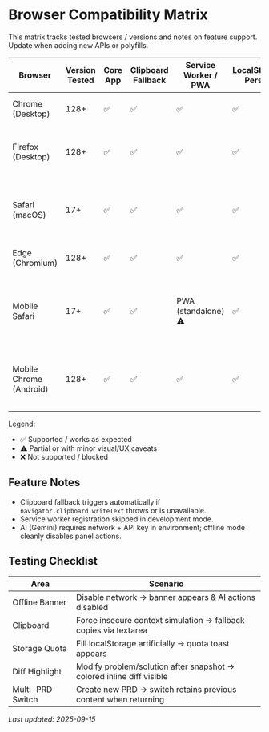 # Browser Compatibility Matrix

This matrix tracks tested browsers / versions and notes on feature support. Update when adding new APIs or polyfills.

| Browser | Version Tested | Core App | Clipboard Fallback | Service Worker / PWA | LocalStorage Persist | AI (Gemini) | Notes |
|---------|----------------|----------|--------------------|----------------------|---------------------|------------|-------|
| Chrome (Desktop) | 128+ | ✅ | ✅ | ✅ | ✅ | ✅ | Primary development target |
| Firefox (Desktop) | 128+ | ✅ | ✅ | ✅ | ✅ | ✅ | Slightly slower initial paint due to devtools source maps |
| Safari (macOS) | 17+ | ✅ | ✅ | ✅ | ✅ | ✅ | Clipboard native may prompt permission; fallback works |
| Edge (Chromium) | 128+ | ✅ | ✅ | ✅ | ✅ | ✅ | Equivalent to Chrome support |
| Mobile Safari | 17+ | ✅ | ✅ | PWA (standalone) ⚠️ | ✅ | ✅ | Install prompt differs; offline banner styling narrower |
| Mobile Chrome (Android) | 128+ | ✅ | ✅ | ✅ | ✅ | ✅ | Virtual keyboard resize affects layout (acceptable) |

Legend:
- ✅ Supported / works as expected
- ⚠️ Partial or with minor visual/UX caveats
- ❌ Not supported / blocked

## Feature Notes
- Clipboard fallback triggers automatically if `navigator.clipboard.writeText` throws or is unavailable.
- Service worker registration skipped in development mode.
- AI (Gemini) requires network + API key in environment; offline mode cleanly disables panel actions.

## Testing Checklist
| Area | Scenario |
|------|----------|
| Offline Banner | Disable network -> banner appears & AI actions disabled |
| Clipboard | Force insecure context simulation -> fallback copies via textarea |
| Storage Quota | Fill localStorage artificially -> quota toast appears |
| Diff Highlight | Modify problem/solution after snapshot -> colored inline diff visible |
| Multi-PRD Switch | Create new PRD -> switch retains previous content when returning |

_Last updated: 2025-09-15_
